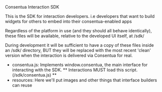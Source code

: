 Consentua Interaction SDK

This is the SDK for interaction developers.  i.e developers that want to build
widgets for others to embed into their consentua-enabled apps

Regardless of the platform in use (and they should all behave identically), these
files will be available, relative to the developed UI itself, at /sdk/

During development it will be sufficient to have a copy of these files inside an
/sdk/ directory, BUT they will be replaced with the most recent 'clean' version
when the interaction is delivered via Consentua for real.

* consentua.js: Implements window.consentua, the main interface for interacting
with the SDK.  ** Interactions MUST load this script. (/sdk/consentua.js) **
* resources: Here we'll put images and other things that interface builders can
reuse
